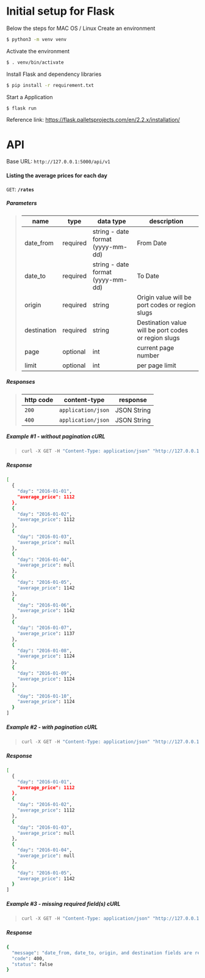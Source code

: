 # Initial setup for Flask

Below the steps for MAC OS / Linux
Create an environment
```bash
$ python3 -m venv venv
```
Activate the environment
```bash
$ . venv/bin/activate
```
Install Flask and dependency libraries
```bash
$ pip install -r requirement.txt
```
Start a Application
```bash
$ flask run
```
Reference link: 
https://flask.palletsprojects.com/en/2.2.x/installation/


# API
Base URL: `http://127.0.0.1:5000/api/v1`
#### Listing the average prices for each day


 <summary><code>GET</code>: <code><b>/rates</b></code></summary>

##### Parameters

> | name      |  type     | data type | description |
> |-----------|-----------|-----------|-------------|
> | date_from | required | string - date format (yyyy-mm-dd) | From Date |
> | date_to | required | string - date format (yyyy-mm-dd) | To Date |
> | origin | required | string | Origin value will be port codes or region slugs |
> | destination | required | string | Destination value will be port codes or region slugs  |
> | page | optional | int | current page number  |
> | limit | optional | int | per page limit  |

##### Responses

> | http code | content-type | response |
> |-----------|--------------|----------|
> | `200` | `application/json` | JSON String |
> | `400` | `application/json` | JSON String |

##### Example #1 - without pagination cURL

> ```javascript
> curl -X GET -H "Content-Type: application/json" "http://127.0.0.1:5000/api/v1/rates?date_from=2016-01-01&date_to=2016-01-10&origin=CNSGH&destination=north_europe_main"
> ```

##### Response

```bash
[
  {
    "day": "2016-01-01",
    "average_price": 1112
  },
  {
    "day": "2016-01-02",
    "average_price": 1112
  },
  {
    "day": "2016-01-03",
    "average_price": null
  },
  {
    "day": "2016-01-04",
    "average_price": null
  },
  {
    "day": "2016-01-05",
    "average_price": 1142
  },
  {
    "day": "2016-01-06",
    "average_price": 1142
  },
  {
    "day": "2016-01-07",
    "average_price": 1137
  },
  {
    "day": "2016-01-08",
    "average_price": 1124
  },
  {
    "day": "2016-01-09",
    "average_price": 1124
  },
  {
    "day": "2016-01-10",
    "average_price": 1124
  }
]
```

##### Example #2 - with pagination cURL

> ```javascript
> curl -X GET -H "Content-Type: application/json" "http://127.0.0.1:5000/api/v1/rates?date_from=2016-01-01&date_to=2016-01-10&origin=CNSGH&destination=north_europe_main&page=1&limit=5"
> ```

##### Response

```bash
[
  {
    "day": "2016-01-01",
    "average_price": 1112
  },
  {
    "day": "2016-01-02",
    "average_price": 1112
  },
  {
    "day": "2016-01-03",
    "average_price": null
  },
  {
    "day": "2016-01-04",
    "average_price": null
  },
  {
    "day": "2016-01-05",
    "average_price": 1142
  }
]
```

##### Example #3 - missing required field(s) cURL

> ```javascript
> curl -X GET -H "Content-Type: application/json" "http://127.0.0.1:5000/api/v1/rates?date_from=2016-01-01&date_to=2016-01-10&origin=CNSGH"
> ```

##### Response

```bash
{
  "message": "date_from, date_to, origin, and destination fields are required",
  "code": 400,
  "status": false
}
```
